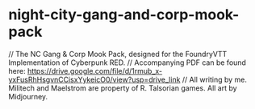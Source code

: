 # night-city-gang-and-corp-mook-pack
// The NC Gang &amp; Corp Mook Pack, designed for the FoundryVTT Implementation of Cyberpunk RED.
// Accompanying PDF can be found here: https://drive.google.com/file/d/1rmub_x-yxFusRhHsgvnCCisxYykeicO0/view?usp=drive_link
// All writing by me. Militech and Maelstrom are property of R. Talsorian games. All art by Midjourney.
